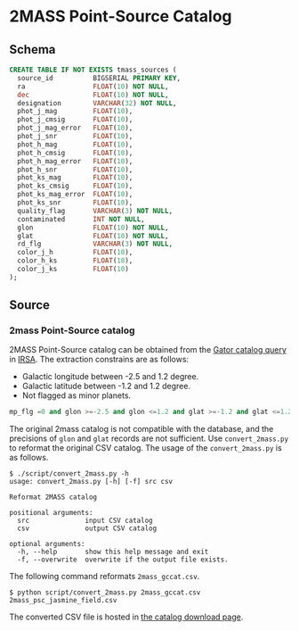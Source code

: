 # 2MASS Point-Source Catalog


## Schema

``` sql
CREATE TABLE IF NOT EXISTS tmass_sources (
  source_id          BIGSERIAL PRIMARY KEY,
  ra                 FLOAT(10) NOT NULL,
  dec                FLOAT(10) NOT NULL,
  designation        VARCHAR(32) NOT NULL,
  phot_j_mag         FLOAT(10),
  phot_j_cmsig       FLOAT(10),
  phot_j_mag_error   FLOAT(10),
  phot_j_snr         FLOAT(10),
  phot_h_mag         FLOAT(10),
  phot_h_cmsig       FLOAT(10),
  phot_h_mag_error   FLOAT(10),
  phot_h_snr         FLOAT(10),
  phot_ks_mag        FLOAT(10),
  phot_ks_cmsig      FLOAT(10),
  phot_ks_mag_error  FLOAT(10),
  phot_ks_snr        FLOAT(10),
  quality_flag       VARCHAR(3) NOT NULL,
  contaminated       INT NOT NULL,
  glon               FLOAT(10) NOT NULL,
  glat               FLOAT(10) NOT NULL,
  rd_flg             VARCHAR(3) NOT NULL,
  color_j_h          FLOAT(10),
  color_h_ks         FLOAT(10),
  color_j_ks         FLOAT(10)
);
```

## Source
### 2mass Point-Source catalog
2MASS Point-Source catalog can be obtained from the [Gator catalog query][gator] in [IRSA][irsa]. The extraction constrains are as follows:

- Galactic longitude between -2.5 and 1.2 degree.
- Galactic latitude between -1.2 and 1.2 degree.
- Not flagged as minor planets.

``` sql
mp_flg =0 and glon >=-2.5 and glon <=1.2 and glat >=-1.2 and glat <=1.2
```

The original 2mass catalog is not compatible with the database, and the precisions of `glon` and `glat` records are not sufficient. Use `convert_2mass.py` to reformat the original CSV catalog. The usage of the `convert_2mass.py` is as follows.

``` console
$ ./script/convert_2mass.py -h
usage: convert_2mass.py [-h] [-f] src csv

Reformat 2MASS catalog

positional arguments:
  src              input CSV catalog
  csv              output CSV catalog

optional arguments:
  -h, --help       show this help message and exit
  -f, --overwrite  overwrite if the output file exists.
```

The following command reformats `2mass_gccat.csv`.

``` console
$ python script/convert_2mass.py 2mass_gccat.csv 2mass_psc_jasmine_field.csv
```


The converted CSV file is hosted in [the catalog download page][download].

[download]: http://exoplanets.sakura.ne.jp/jasmine/
[gator]: https://irsa.ipac.caltech.edu/cgi-bin/Gator/nph-dd?catalog=fp_psc
[irsa]: https://irsa.ipac.caltech.edu/frontpage/
